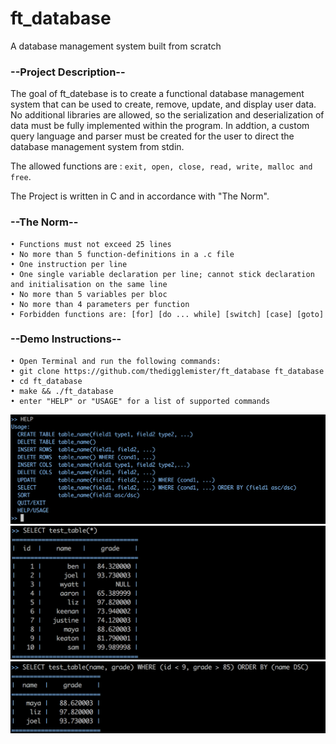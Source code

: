 # ft_database
A database management system built from scratch

### --Project Description--

The goal of ft_datebase is to create a functional database management system that can be used to create, remove, update, and display user data. No additional libraries are allowed, so the serialization and deserialization of data must be fully implemented within the program. In addtion, a custom query language and parser must be created for the user to direct the database management system from stdin.

The allowed functions are : ```exit, open, close, read, write, malloc and free```.

The Project is written in C and in accordance with "The Norm".

### --The Norm--

    • Functions must not exceed 25 lines
    • No more than 5 function-definitions in a .c file
    • One instruction per line
    • One single variable declaration per line; cannot stick declaration and initialisation on the same line
    • No more than 5 variables per bloc
    • No more than 4 parameters per function
    • Forbidden functions are: [for] [do ... while] [switch] [case] [goto]

### --Demo Instructions--

    • Open Terminal and run the following commands:
    • git clone https://github.com/thedigglemister/ft_database ft_database
    • cd ft_database
    • make && ./ft_database
    • enter "HELP" or "USAGE" for a list of supported commands
    
<img src="/images/usage.png" width="600">

<img src="/images/select_all.png" width="600">

<img src="/images/select_some.png" width="600">
